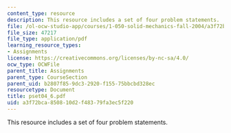 ```yaml
---
content_type: resource
description: This resource includes a set of four problem statements.
file: /ol-ocw-studio-app/courses/1-050-solid-mechanics-fall-2004/a3f72bca850810d2f48379fa3ec5f220_pset04_6.pdf
file_size: 47217
file_type: application/pdf
learning_resource_types:
- Assignments
license: https://creativecommons.org/licenses/by-nc-sa/4.0/
ocw_type: OCWFile
parent_title: Assignments
parent_type: CourseSection
parent_uid: b2807f85-9dc3-2920-f155-75bbcbd328ec
resourcetype: Document
title: pset04_6.pdf
uid: a3f72bca-8508-10d2-f483-79fa3ec5f220
---
```

This resource includes a set of four problem statements.
